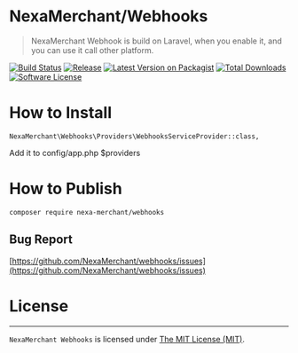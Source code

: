 # NexaMerchant/Webhooks

> NexaMerchant Webhook is build on Laravel, when you enable it, and you can use it call other platform.

[![Build Status](https://github.com/NexaMerchant/webhooks/workflows/Laravel/badge.svg)](https://github.com/NexaMerchant/webhooks)
[![Release](https://img.shields.io/github/release/NexaMerchant/webhooks.svg?style=flat-square)](https://github.com/NexaMerchant/webhooks/releases)
[![Latest Version on Packagist](https://img.shields.io/packagist/v/Nexa-Merchant/webhooks.svg?style=flat-square)](https://packagist.org/packages/Nexa-Merchant/webhooks)
[![Total Downloads](https://img.shields.io/packagist/dt/Nexa-Merchant/webhooks.svg?style=flat-square)](https://packagist.org/packages/Nexa-Merchant/webhooks)
[![Software License](https://img.shields.io/packagist/l/Nexa-Merchant/webhooks.svg?style=flat-square)](LICENSE.md)

# How to Install


```
NexaMerchant\Webhooks\Providers\WebhooksServiceProvider::class,
```
Add it to config/app.php $providers

# How to Publish

```
composer require nexa-merchant/webhooks
```

Bug Report
------------
[https://github.com/NexaMerchant/webhooks/issues](https://github.com/NexaMerchant/webhooks/issues)

# License
------------
`NexaMerchant Webhooks` is licensed under [The MIT License (MIT)](LICENSE).